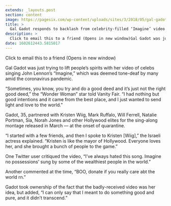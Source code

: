 ```yaml
--- 
extends: _layouts.post 
section: content 
image: https://pagesix.com/wp-content/uploads/sites/3/2018/05/gal-gadot-feature.jpg?quality=90&strip=all&w=1200 
title: > 
  Gal Gadot responds to backlash from celebrity-filled ‘Imagine’ video 
description: > 
  Click to email this to a friend (Opens in new window)Gal Gadot was just trying to lift people’s spirits with her video of celebs singing John Lennon’s “Imagine,” which was deemed tone-deaf by many amid the coronavirus pandemic.“Sometimes, you know, you try and do a good deed and it’s just not the right good deed,” the “Wonder Woman” star told Vanity Fair.“I started with a few friends, and then I spoke to Kristen [Wiig],” the Israeli actress explained.“Kristen is like the mayor of Hollywood.Everyone loves her, and she brought a bunch of people to the game.”One Twitter user critiqued the video, “I’ve always hated this song. 
date: 1602612443.5815017 
--- 
```

Click to email this to a friend (Opens in new window)

Gal Gadot was just trying to lift people’s spirits with her video of celebs singing John Lennon’s “Imagine,” which was deemed tone-deaf by many amid the coronavirus pandemic.

“Sometimes, you know, you try and do a good deed and it’s just not the right good deed,” the “Wonder Woman” star told Vanity Fair. “I had nothing but good intentions and it came from the best place, and I just wanted to send light and love to the world.”

Gadot, 35, partnered with Kristen Wiig, Mark Ruffalo, Will Ferrell, Natalie Portman, Sia, Norah Jones and other Hollywood elites for the sing-along montage released in March — at the onset of quarantine.

“I started with a few friends, and then I spoke to Kristen [Wiig],” the Israeli actress explained. “Kristen is like the mayor of Hollywood. Everyone loves her, and she brought a bunch of people to the game.”

One Twitter user critiqued the video, “I’ve always hated this song. Imagine no possessions’ sung by some of the wealthiest people in the world.”

Another commented at the time, “BOO, donate if you really care abt the world rn.”

Gadot took ownership of the fact that the badly-received video was her idea, but added, “I can only say that I meant to do something good and pure, and it didn’t transcend.”